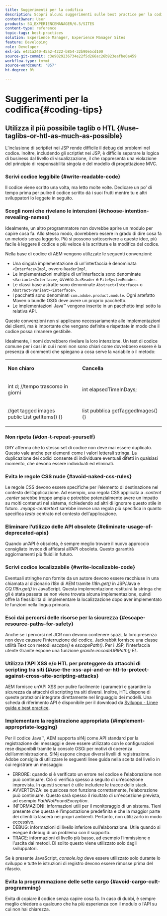 ```yaml
---
title: Suggerimenti per la codifica
description: Scopri alcuni suggerimenti sulle best practice per la codifica in Adobe Experience Manager.
contentOwner: User
products: SG_EXPERIENCEMANAGER/6.5/SITES
content-type: reference
topic-tags: best-practices
solution: Experience Manager, Experience Manager Sites
feature: Developing
role: Developer
exl-id: e431a240-45a2-4222-b854-32b90e5cd100
source-git-commit: c3e9029236734e22f5d266ac26b923eafbe0a459
workflow-type: tm+mt
source-wordcount: '857'
ht-degree: 0%

---
```


# Suggerimenti per la codifica{#coding-tips}

## Utilizza il più possibile taglib o HTL {#use-taglibs-or-htl-as-much-as-possible}

L’inclusione di scriptlet nei JSP rende difficile il debug dei problemi nel codice. Inoltre, includendo gli scriptlet nei JSP, è difficile separare la logica di business dal livello di visualizzazione, il che rappresenta una violazione del principio di responsabilità singola e del modello di progettazione MVC.

### Scrivi codice leggibile {#write-readable-code}

Il codice viene scritto una volta, ma letto molte volte. Dedicare un po&#39; di tempo prima per pulire il codice scritto dà i suoi frutti mentre tu e altri sviluppatori lo leggete in seguito.

### Scegli nomi che rivelano le intenzioni {#choose-intention-revealing-names}

Idealmente, un altro programmatore non dovrebbe aprire un modulo per capire cosa fa. Allo stesso modo, dovrebbero essere in grado di dire cosa fa un metodo senza leggerlo. Più si possono sottoscrivere a queste idee, più facile è leggere il codice e più veloce è la scrittura e la modifica del codice.

Nella base di codice di AEM vengono utilizzate le seguenti convenzioni:


* Una singola implementazione di un&#39;interfaccia è denominata `<Interface>Impl`, ovvero `ReaderImpl`.
* Le implementazioni multiple di un&#39;interfaccia sono denominate `<Variant><Interface>`, ovvero `JcrReader` e `FileSystemReader`.
* Le classi base astratte sono denominate `Abstract<Interface>` o `Abstract<Variant><Interface>`.
* I pacchetti sono denominati `com.adobe.product.module`. Ogni artefatto Maven o bundle OSGi deve avere un proprio pacchetto.
* Le implementazioni Java™ vengono inserite in un pacchetto impl sotto la relativa API.


Queste convenzioni non si applicano necessariamente alle implementazioni dei clienti, ma è importante che vengano definite e rispettate in modo che il codice possa rimanere gestibile.

Idealmente, i nomi dovrebbero rivelare la loro intenzione. Un test di codice comune per i casi in cui i nomi non sono chiari come dovrebbero essere è la presenza di commenti che spiegano a cosa serve la variabile o il metodo:

<table>
 <tbody>
  <tr>
   <td><p><strong>Non chiaro</strong></p> </td>
   <td><p><strong>Cancella</strong></p> </td>
  </tr>
  <tr>
   <td><p>int d; //tempo trascorso in giorni</p> </td>
   <td><p>int elapsedTimeInDays;</p> </td>
  </tr>
  <tr>
   <td><p>//get tagged images<br /> public List getItems() {}</p> </td>
   <td><p>list pubblica getTaggedImages() {}</p> </td>
  </tr>
 </tbody>
</table>

### Non ripeta  {#don-t-repeat-yourself}

DRY afferma che lo stesso set di codice non deve mai essere duplicato. Questo vale anche per elementi come i valori letterali stringa. La duplicazione dei codici consente di individuare eventuali difetti in qualsiasi momento, che devono essere individuati ed eliminati.

### Evita le regole CSS nude {#avoid-naked-css-rules}

Le regole CSS devono essere specifiche per l’elemento di destinazione nel contesto dell’applicazione. Ad esempio, una regola CSS applicata a *.content .center* sarebbe troppo ampia e potrebbe potenzialmente avere un impatto su molti contenuti nel sistema, richiedendo ad altri di ignorare questo stile in futuro. *.myapp-centertext* sarebbe invece una regola più specifica in quanto specifica *testo* centrato nel contesto dell&#39;applicazione.

### Eliminare l’utilizzo delle API obsolete {#eliminate-usage-of-deprecated-apis}

Quando un’API è obsoleta, è sempre meglio trovare il nuovo approccio consigliato invece di affidarsi all’API obsoleta. Questo garantirà aggiornamenti più fluidi in futuro.

### Scrivi codice localizzabile {#write-localizable-code}

Eventuali stringhe non fornite da un autore devono essere racchiuse in una chiamata al dizionario i18n di AEM tramite *I18n.get()* in JSP/Java e *CQ.I18n.get()* in JavaScript. Questa implementazione restituirà la stringa che gli è stata passata se non viene trovata alcuna implementazione, quindi offre la flessibilità di implementare la localizzazione dopo aver implementato le funzioni nella lingua primaria.

### Esci dai percorsi delle risorse per la sicurezza {#escape-resource-paths-for-safety}

Anche se i percorsi nel JCR non devono contenere spazi, la loro presenza non deve causare l’interruzione del codice. Jackrabbit fornisce una classe utilità Text con metodi *escape()* e *escapePath()*. Per i JSP, l&#39;interfaccia utente Granite espone una funzione *granite:encodeURIPath() EL*.

### Utilizza l’API XSS e/o HTL per proteggere da attacchi di scripting tra siti {#use-the-xss-api-and-or-htl-to-protect-against-cross-site-scripting-attacks}

AEM fornisce un’API XSS per pulire facilmente i parametri e garantire la sicurezza da attacchi di scripting tra siti diversi. Inoltre, HTL dispone di queste protezioni integrate direttamente nel linguaggio dei modelli. Una scheda di riferimento API è disponibile per il download da [Sviluppo - Linee guida e best practice](/help/sites-developing/dev-guidelines-bestpractices.md).

### Implementare la registrazione appropriata {#implement-appropriate-logging}

Per il codice Java™, AEM supporta slf4j come API standard per la registrazione dei messaggi e deve essere utilizzato con le configurazioni rese disponibili tramite la console OSGi per motivi di coerenza dell’amministrazione. Slf4j espone cinque diversi livelli di registrazione. Adobe consiglia di utilizzare le seguenti linee guida nella scelta del livello in cui registrare un messaggio:

* ERRORE: quando si è verificato un errore nel codice e l’elaborazione non può continuare. Ciò si verifica spesso a seguito di un’eccezione imprevista. In questi scenari è utile includere le tracce dello stack.
* AVVERTENZA: se qualcosa non funziona correttamente, l’elaborazione può continuare. Questo sarà spesso il risultato di un&#39;eccezione prevista, ad esempio *PathNotFoundException*.
* INFORMAZIONI: informazioni utili per il monitoraggio di un sistema. Tieni presente che questa è l’impostazione predefinita e che la maggior parte dei clienti la lascerà nei propri ambienti. Pertanto, non utilizzarlo in modo eccessivo.
* DEBUG: informazioni di livello inferiore sull’elaborazione. Utile quando si esegue il debug di un problema con il supporto.
* TRACE: informazioni di livello più basso, ad esempio l’immissione o l’uscita dai metodi. Di solito questo viene utilizzato solo dagli sviluppatori.

Se è presente JavaScript, *console.log* deve essere utilizzato solo durante lo sviluppo e tutte le istruzioni di registro devono essere rimosse prima del rilascio.

### Evita la programmazione delle sette cargo {#avoid-cargo-cult-programming}

Evita di copiare il codice senza capire cosa fa. In caso di dubbi, è sempre meglio chiedere a qualcuno che ha più esperienza con il modulo o l’API su cui non hai chiarezza.
